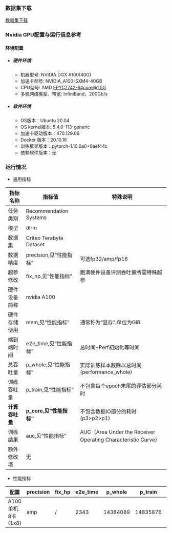 ### 数据集下载

[数据集下载](../../benchmarks/dlrm/README.md#数据集下载地址)

### Nvidia GPU配置与运行信息参考
#### 环境配置

- ##### 硬件环境
    - 机器型号: NVIDIA DGX A100(40G) 
    - 加速卡型号: NVIDIA_A100-SXM4-40GB
    - CPU型号: AMD EPYC7742-64core@1.5G
    - 多机网络类型、带宽: InfiniBand，200Gb/s

- ##### 软件环境
   - OS版本：Ubuntu 20.04
   - OS kernel版本: 5.4.0-113-generic     
   - 加速卡驱动版本：470.129.06
   - Docker 版本：20.10.16
   - 训练框架版本：pytorch-1.10.0a0+0aef44c
   - 依赖软件版本：无


### 运行情况

* 通用指标

| 指标名称       | 指标值                  | 特殊说明                                                      |
| -------------- | ----------------------- | ------------------------------------------------------------- |
| 任务类别       | Recommendation Systems  |                                                               |
| 模型           | dlrm                    |                                                               |
| 数据集         | Criteo Terabyte Dataset |                                                               |
| 数据精度       | precision,见“性能指标”  | 可选fp32/amp/fp16                                             |
| 超参修改       | fix_hp,见“性能指标”     | 跑满硬件设备评测吞吐量所需特殊超参                            |
| 硬件设备简称   | nvidia A100             |                                                               |
| 硬件存储使用   | mem,见“性能指标”        | 通常称为“显存”,单位为GiB                                      |
| 端到端时间     | e2e_time,见“性能指标”   | 总时间+Perf初始化等时间                                       |
| 总吞吐量       | p_whole,见“性能指标”    | 实际训练样本数除以总时间(performance_whole)                   |
| 训练吞吐量     | p_train,见“性能指标”    | 不包含每个epoch末尾的评估部分耗时                             |
| **计算吞吐量** | **p_core,见“性能指标”** | 不包含数据IO部分的耗时(p3>p2>p1)                              |
| 训练结果       | auc,见“性能指标”        | AUC（Area Under the Receiver Operating Characteristic Curve） |
| 额外修改项     | 无                      |                                                               |

* 性能指标

| 配置             | precision | fix_hp | e2e_time | p_whole  | p_train  | p_core   | auc    | mem      |
| ---------------- | --------- | ------ | -------- | -------- | -------- | -------- | ------ | -------- |
| A100单机8卡(1x8) | amp       | /      | 2343     | 14384089 | 14835876 | 17601908 | 0.8026 | 10.1/40.0 |
